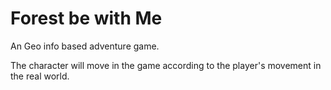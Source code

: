 # Forest be with Me

An Geo info based adventure game.

The character will move in the game according to the player's movement in the real world.